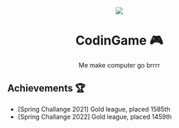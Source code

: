
<p align="center">
  <img align="center" src="https://upload.wikimedia.org/wikipedia/en/thumb/8/8f/CodinGame_logo.svg/700px-CodinGame_logo.svg.png" />
 </p>

<h1 align="center">CodinGame 🎮</h1>
<p align="center">Me make computer go brrrr<p>

## Achievements 🏆
* [Spring Challange 2021] 
  Gold league, placed 1585th
* [Spring Challange 2022] 
  Gold league, placed 1459th
